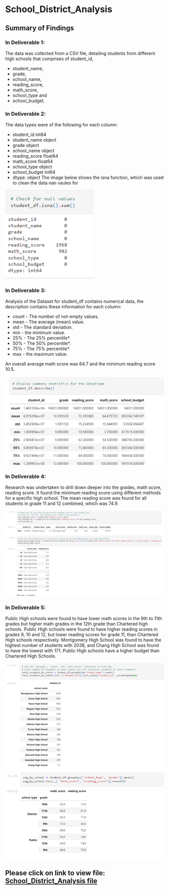 # School_District_Analysis

## Summary of Findings
### In Deliverable 1:
The data was collected from a CSV file, detailing students from different high schools that comprises of student_id,
- student_name, 
- grade,	
- school_name, 
- reading_score,	
- math_score,	
- school_type and	
- school_budget.

### In Deliverable 2:
The data types were of the following for each column:
- student_id         int64
- student_name      object
- grade             object
- school_name       object
- reading_score    float64
- math_score       float64
- school_type       object
- school_budget      int64
- dtype: object
The image below shows the isna function, which was used to clean the data nan vaules for 

![isnull](https://github.com/JaredTMurray/School_District_Analysis/blob/main/Student_Data_Challenge_Starter_Code/Unsolved/d2_isnull.png)

### In Deliverable 3:
Analysis of the Dataset for student_df contains numerical data, the description contains these information for each column:

- count - The number of not-empty values.
- mean - The average (mean) value.
- std - The standard deviation.
- min - the minimum value.
- 25% - The 25% percentile*.
- 50% - The 50% percentile*.
- 75% - The 75% percentile*.
- max - the maximum value.

An overall average math score was 64.7 and the minimum reading score 10.5.

![](https://github.com/JaredTMurray/School_District_Analysis/blob/main/Student_Data_Challenge_Starter_Code/Unsolved/3_Describe.png)


### In Deliverable 4:
Research was undertaken to drill down deeper into the grades, math score, reading score. It found the minimum reading score using different methods for a specific high school. The mean reading score was found for all students in grade 11 and 12 combined, which was 74.9.

![](https://github.com/JaredTMurray/School_District_Analysis/blob/main/Student_Data_Challenge_Starter_Code/Unsolved/4_Loc.png)

### In Deliverable 5:
Public High schools were found to have lower math scores in the 9th to 11th grades but higher math grades in the 12th grade than Chartered high schools. Public High schools were found to have higher reading scores in grades 9, 10 and 12, but lower reading scores for grade 11, than Chartered High schools respectively. 
Montgomery High School was found to have the highest number of students with 2038, and Chang High School was found to have the lowest with 171.
Public High schools have a higher budget than Chartered High Schools.

![](https://github.com/JaredTMurray/School_District_Analysis/blob/main/Student_Data_Challenge_Starter_Code/Unsolved/5_count.png)
![](https://github.com/JaredTMurray/School_District_Analysis/blob/main/Student_Data_Challenge_Starter_Code/Unsolved/5_mean_round.png)

## Please click on link to view file: [School_District_Analysis file](https://github.com/JaredTMurray/School_District_Analysis/blob/main/Student_Data_Challenge_Starter_Code/Unsolved/Student_Data_Challenge_Starter_Code.ipynb)
